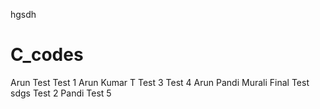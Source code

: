hgsdh
# C_codes
Arun
Test
Test 1
Arun Kumar T
Test 3
Test 4
Arun Pandi
Murali
Final Test
sdgs
Test 2
Pandi
Test 5
